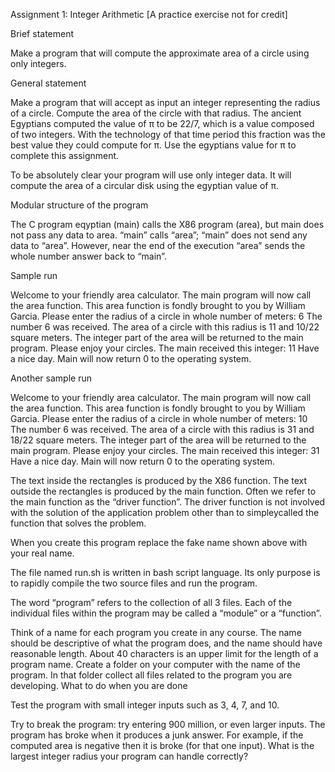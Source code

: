 Assignment 1: Integer Arithmetic
[A practice exercise not for credit]


Brief statement

Make a program that will compute the approximate area of a circle using only integers.


General statement

Make a program that will accept as input an integer representing the radius of a circle.  Compute the area of the circle with that radius.  The ancient Egyptians computed the value of π to be 22/7, which is a value composed of two integers.  With the technology of that time period this fraction was the best value they could compute for  π.  Use the egyptians value for  π to complete this assignment.

To be absolutely clear your program will use only integer data.  It will compute the area of a circular disk using the egyptian value of π.


Modular structure of the program








The C program eqyptian (main) calls the X86 program (area), but main does not pass any data to area.  “main” calls “area”; “main” does not send any data to “area”.  However, near the end of the execution “area” sends the whole number answer back to “main”.

Sample run

Welcome to your friendly area calculator.
The main program will now call the area function.
This area function is fondly brought to you by William Garcia.
Please enter the radius of a circle in whole number of meters:  6
The number 6 was received.
The area of a circle with this radius is 11 and 10/22 square meters.
The integer part of the area will be returned to the main program.  Please enjoy your circles.
The main received this integer: 11
Have a nice day.  Main will now return 0 to the operating system.



Another sample run

Welcome to your friendly area calculator.
The main program will now call the area function.
This area function is fondly brought to you by William Garcia.
Please enter the radius of a circle in whole number of meters:  10
The number 6 was received.
The area of a circle with this radius is 31 and 18/22 square meters.
The integer part of the area will be returned to the main program.  Please enjoy your circles.
The main received this integer: 31
Have a nice day.  Main will now return 0 to the operating system.



The text inside the rectangles is produced by the X86 function.  The text outside the rectangles is produced by the main function.  Often we refer to the main function as the “driver function”.  The driver function is not involved with the solution of the application problem other than to simpleycalled the function that solves the problem.

When you create this program replace the fake name shown above with your real name.

The file named run.sh is written in bash script language.  Its only purpose is to rapidly compile the two source files and run the program.

The word “program” refers to the collection of all 3 files.  Each of the individual files within the program may be called a “module” or a “function”.

Think of a name for each program you create in any course.  The name should be descriptive of what the program does, and the name should have reasonable length.  About 40 characters is an upper limit for the length of a program name.  Create a folder on your computer with the name of the program.  In that folder collect all files related to the program you are developing.
What to do when you are done

Test the program with small integer inputs such as 3, 4, 7, and 10.

Try to break the program: try entering 900 million, or even larger inputs.  The program has broke when it produces a junk answer.  For example, if the computed area is negative then it is broke (for that one input).  What is the largest integer radius your program can handle correctly?






